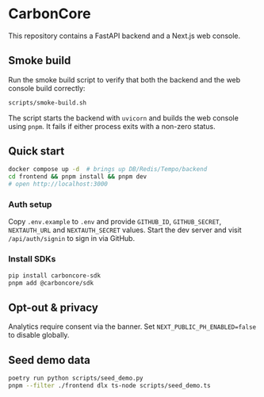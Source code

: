 # CarbonCore

This repository contains a FastAPI backend and a Next.js web console.

## Smoke build

Run the smoke build script to verify that both the backend and the web console build correctly:

```bash
scripts/smoke-build.sh
```

The script starts the backend with `uvicorn` and builds the web console using `pnpm`. It fails if either process exits with a non-zero status.

## Quick start

```bash
docker compose up -d  # brings up DB/Redis/Tempo/backend
cd frontend && pnpm install && pnpm dev
# open http://localhost:3000
```

### Auth setup

Copy `.env.example` to `.env` and provide `GITHUB_ID`, `GITHUB_SECRET`,
`NEXTAUTH_URL` and `NEXTAUTH_SECRET` values. Start the dev server and visit
`/api/auth/signin` to sign in via GitHub.

### Install SDKs

```bash
pip install carboncore-sdk
pnpm add @carboncore/sdk
```

## Opt-out & privacy
Analytics require consent via the banner. Set `NEXT_PUBLIC_PH_ENABLED=false` to disable globally.

## Seed demo data

```bash
poetry run python scripts/seed_demo.py
pnpm --filter ./frontend dlx ts-node scripts/seed_demo.ts
```
